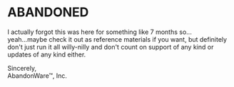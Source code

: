 # ABANDONED

I actually forgot this was here for something like 7 months so...
yeah...maybe check it out as reference materials if you want, but
definitely don't just run it all willy-nilly and don't count on
support of any kind or updates of any kind either.

Sincerely,  
AbandonWare&trade;, Inc.
